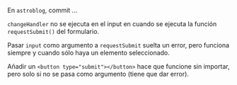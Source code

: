 En `astroblog`, commit ...

`changeHandler` no se ejecuta en el input en cuando se ejecuta la función `requestSubmit()` del formulario.

Pasar `input` como argumento a `requestSubmit` suelta un error, pero funciona siempre y cuando sólo haya un elemento seleccionado.

Añadir un `<button type="submit"></button>` hace que funcione sin importar, pero solo si no se pasa como argumento (tiene que dar error).